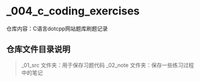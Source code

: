 # _004_c_coding_exercises
仓库内容：C语言dotcpp网站题库刷题记录

## 仓库文件目录说明
> _01_src 文件夹：用于保存习题代码
> _02_note 文件夹：保存一些练习过程中的笔记
